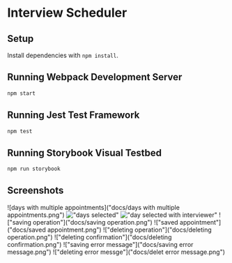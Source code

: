 # Interview Scheduler

## Setup

Install dependencies with `npm install`.

## Running Webpack Development Server

```sh
npm start
```

## Running Jest Test Framework

```sh
npm test
```

## Running Storybook Visual Testbed

```sh
npm run storybook
```
## Screenshots
![days with multiple appointments]("docs/days with multiple appointments.png")
!["days selected"]("docs/dayselected.png")
!["day selected with interviewer"]("docs/dayselected_interviewerchosen.png")
!["saving operation"]("docs/saving operation.png")
!["saved appointment"]("docs/saved appointment.png")
!["deleting operation"]("docs/deleting operation.png")
!["deleting confirmation"]("docs/deleting confirmation.png")
!["saving error message"]("docs/saving error message.png")
!["deleting error messge"]("docs/delet error message.png")

